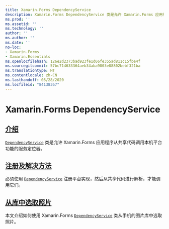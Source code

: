 ```yaml
---
title: Xamarin.Forms DependencyService
description: Xamarin.Forms DependencyService 类是允许 Xamarin.Forms 应用程序从共享代码调用本机平台功能的服务定位器。
ms.prod: ''
ms.assetid: ''
ms.technology: ''
author: ''
ms.author: ''
ms.date: ''
no-loc:
- Xamarin.Forms
- Xamarin.Essentials
ms.openlocfilehash: 126e2d2373bad923fe1d66fe355ad811c15fbe4f
ms.sourcegitcommit: 57bc714633364aeb34aba9803e88802bebf321ba
ms.translationtype: HT
ms.contentlocale: zh-CN
ms.lasthandoff: 05/28/2020
ms.locfileid: "84138367"
---
```

# <a name="xamarinforms-dependencyservice"></a>Xamarin.Forms DependencyService

## <a name="introduction"></a>[介绍](introduction.md)

[`DependencyService`](xref:Xamarin.Forms.DependencyService) 类是允许 Xamarin.Forms 应用程序从共享代码调用本机平台功能的服务定位器。

## <a name="registration-and-resolution"></a>[注册及解决方法](registration-and-resolution.md)

必须使用 [`DependencyService`](xref:Xamarin.Forms.DependencyService) 注册平台实现，然后从共享代码进行解析，才能调用它们。

## <a name="picking-a-photo-from-the-library"></a>[从库中选取照片](photo-picker.md)

本文介绍如何使用 Xamarin.Forms [`DependencyService`](xref:Xamarin.Forms.DependencyService) 类从手机的图片库中选取照片。
